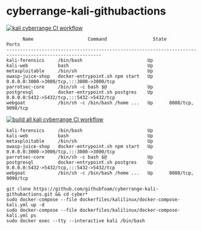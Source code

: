# cyberrange-kali-githubactions
[![kali cyberrange CI workflow](https://github.com/githubfoam/cyberrange-kali-githubactions/actions/workflows/kali-wf.yml/badge.svg?branch=main)](https://github.com/githubfoam/cyberrange-kali-githubactions/actions/workflows/kali-wf.yml)

~~~~
      Name                    Command                 State                       Ports                  
---------------------------------------------------------------------------------------------------------
kali-forensics     /bin/bash                        Up                                              
kali-web           bash                             Up                                              
metasploitable     /bin/sh                          Up                                              
owasp-juice-shop   docker-entrypoint.sh npm start   Up      0.0.0.0:3000->3000/tcp,:::3000->3000/tcp
parrotsec-core     /bin/sh -c bash $@               Up                                              
postgresql         docker-entrypoint.sh postgres    Up      0.0.0.0:5432->5432/tcp,:::5432->5432/tcp
webgoat            /bin/sh -c /bin/bash /home ...   Up      8080/tcp, 9090/tcp     
~~~~
[![build all kali cyberrange CI workflow](https://github.com/githubfoam/cyberrange-kali-githubactions/actions/workflows/kali-buildall-wf.yml/badge.svg?branch=main)](https://github.com/githubfoam/cyberrange-kali-githubactions/actions/workflows/kali-buildall-wf.yml)  
~~~~
kali-forensics     /bin/bash                        Up                                              
kali-web           bash                             Up                                              
metasploitable     /bin/sh                          Up                                              
owasp-juice-shop   docker-entrypoint.sh npm start   Up      0.0.0.0:3000->3000/tcp,:::3000->3000/tcp
parrotsec-core     /bin/sh -c bash $@               Up                                              
postgresql         docker-entrypoint.sh postgres    Up      0.0.0.0:5432->5432/tcp,:::5432->5432/tcp
webgoat            /bin/sh -c /bin/bash /home ...   Up      8080/tcp, 9090/tcp   
~~~~
~~~~
git clone https://github.com/githubfoam/cyberrange-kali-githubactions.git && cd cyber*
sudo docker-compose --file dockerfiles/kalilinux/docker-compose-kali.yml up -d
sudo docker-compose --file dockerfiles/kalilinux/docker-compose-kali.yml ps
sudo docker exec --tty --interactive kali /bin/bash
~~~~